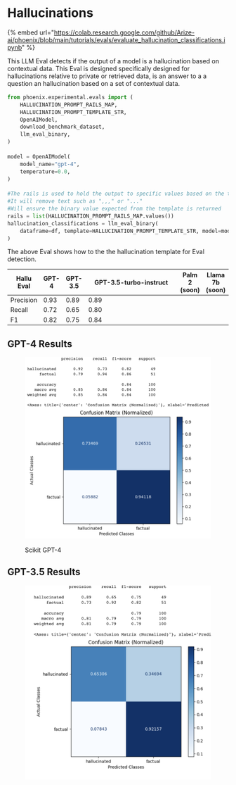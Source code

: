 # Hallucinations

{% embed url="https://colab.research.google.com/github/Arize-ai/phoenix/blob/main/tutorials/evals/evaluate_hallucination_classifications.ipynb" %}

This LLM Eval detects if the output of a model is a hallucination based on contextual data. This Eval is designed specifically designed for hallucinations relative to private or retrieved data, is an answer to a a question an hallucination based on a set of contextual data.

```python
from phoenix.experimental.evals import (
    HALLUCINATION_PROMPT_RAILS_MAP,
    HALLUCINATION_PROMPT_TEMPLATE_STR,
    OpenAIModel,
    download_benchmark_dataset,
    llm_eval_binary,
)

model = OpenAIModel(
    model_name="gpt-4",
    temperature=0.0,
)

#The rails is used to hold the output to specific values based on the template
#It will remove text such as ",,," or "..."
#Will ensure the binary value expected from the template is returned 
rails = list(HALLUCINATION_PROMPT_RAILS_MAP.values())
hallucination_classifications = llm_eval_binary(
    dataframe=df, template=HALLUCINATION_PROMPT_TEMPLATE_STR, model=model, rails=rails
)

```

The above Eval shows how to the the hallucination template for Eval detection.&#x20;

<table><thead><tr><th>Hallu Eval</th><th>GPT-4</th><th>GPT-3.5</th><th width="215">GPT-3.5-turbo-instruct</th><th>Palm 2 (soon)</th><th>Llama 7b (soon)</th></tr></thead><tbody><tr><td>Precision</td><td>0.93</td><td>0.89</td><td>0.89</td><td></td><td></td></tr><tr><td>Recall</td><td>0.72</td><td>0.65</td><td>0.80</td><td></td><td></td></tr><tr><td>F1</td><td>0.82</td><td>0.75</td><td>0.84</td><td></td><td></td></tr></tbody></table>

## GPT-4 Results

<figure><img src="../../.gitbook/assets/Screenshot 2023-09-16 at 5.18.04 PM.png" alt=""><figcaption><p>Scikit GPT-4</p></figcaption></figure>

## GPT-3.5 Results

<figure><img src="../../.gitbook/assets/Screenshot 2023-09-16 at 5.18.57 PM.png" alt=""><figcaption></figcaption></figure>
